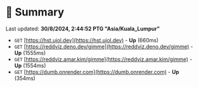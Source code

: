 # 📖 Summary
Last updated: **30/8/2024, 2:44:52 PTG "Asia/Kuala_Lumpur"**

- `GET` [https://hst.ujol.dev](https://hst.ujol.dev) - **Up** (660ms)
- `GET` [https://reddviz.deno.dev/gimme](https://reddviz.deno.dev/gimme) - **Up** (1555ms)
- `GET` [https://reddviz.amar.kim/gimme](https://reddviz.amar.kim/gimme) - **Up** (1554ms)
- `GET` [https://dumb.onrender.com](https://dumb.onrender.com) - **Up** (354ms)
